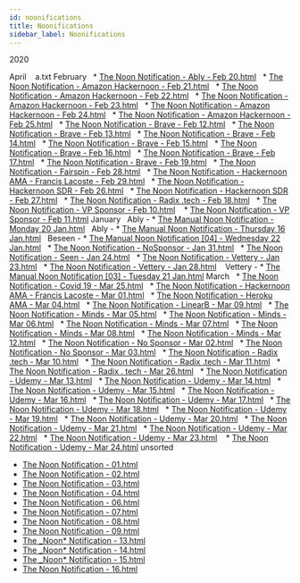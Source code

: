 ```yaml
---
id: noonifications
title: Noonifications
sidebar_label: Noonifications
---
```



2020

April
   a.txt
February
  * [The Noon Notification - Ably - Feb 20.html](/newsletters/html/Noonifications/2020/February/The%20Noon%20Notification%20-%20Ably%20-%20Feb%2020.html)
  * [The Noon Notification - Amazon Hackernoon - Feb 21.html](/newsletters/html/Noonifications/2020/)
  * [The Noon Notification - Amazon Hackernoon - Feb 22.html](/newsletters/html/Noonifications/2020/)
  * [The Noon Notification - Amazon Hackernoon - Feb 23.html](/newsletters/html/Noonifications/2020/)
  * [The Noon Notification - Amazon Hackernoon - Feb 24.html](/newsletters/html/Noonifications/2020/)
  * [The Noon Notification - Amazon Hackernoon - Feb 25.html](/newsletters/html/Noonifications/2020/)
  * [The Noon Notification - Brave - Feb 12.html](/newsletters/html/Noonifications/2020/)
  * [The Noon Notification - Brave - Feb 13.html](/newsletters/html/Noonifications/2020/)
  * [The Noon Notification - Brave - Feb 14.html](/newsletters/html/Noonifications/2020/)
  * [The Noon Notification - Brave - Feb 15.html](/newsletters/html/Noonifications/2020/)
  * [The Noon Notification - Brave - Feb 16.html](/newsletters/html/Noonifications/2020/)
  * [The Noon Notification - Brave - Feb 17.html](/newsletters/html/Noonifications/2020/)
  * [The Noon Notification - Brave - Feb 19.html](/newsletters/html/Noonifications/2020/)
  * [The Noon Notification - Fairspin - Feb 28.html](/newsletters/html/Noonifications/2020/)
  * [The Noon Notification - Hackernoon AMA - Francis Lacoste - Feb 29.html](/newsletters/html/Noonifications/2020/)
  * [The Noon Notification - Hackernoon SDR - Feb 26.html](/newsletters/html/Noonifications/2020/)
  * [The Noon Notification - Hackernoon SDR - Feb 27.html](/newsletters/html/Noonifications/2020/)
  * [The Noon Notification - Radix .tech - Feb 18.html](/newsletters/html/Noonifications/2020/)
  * [The Noon Notification - VP Sponsor - Feb 10.html](/newsletters/html/Noonifications/2020/)
   * [The Noon Notification - VP Sponsor - Feb 11.html](/newsletters/html/Noonifications/2020/)
January
  Ably - * [The Manual Noon Notification - Monday 20 Jan.html](/newsletters/html/Noonifications/2020/)
  Ably - * [The Manual Noon Notification - Thursday 16 Jan.html](/newsletters/html/Noonifications/2020/)
  Beseen - * [The Manual Noon Notification [04] - Wednesday 22 Jan.html](/newsletters/html/Noonifications/2020/)
  * [The Noon Notification - NoSponsor - Jan 31.html](/newsletters/html/Noonifications/2020/)
  * [The Noon Notification - Seen - Jan 24.html](/newsletters/html/Noonifications/2020/)
  * [The Noon Notification - Vettery - Jan 23.html](/newsletters/html/Noonifications/2020/)
  * [The Noon Notification - Vettery - Jan 28.html](/newsletters/html/Noonifications/2020/)
   Vettery - * [The Manual Noon Notification [03] - Tuesday 21 Jan.html](/newsletters/html/Noonifications/2020/)
March
  * [The Noon Notification - Covid 19 - Mar 25.html](/newsletters/html/Noonifications/2020/)
  * [The Noon Notification - Hackernoon AMA - Francis Lacoste - Mar 01.html](/newsletters/html/Noonifications/2020/)
  * [The Noon Notification - Heroku AMA - Mar 04.html](/newsletters/html/Noonifications/2020/)
  * [The Noon Notification - LinearB - Mar 09.html](/newsletters/html/Noonifications/2020/)
  * [The Noon Notification - Minds - Mar 05.html](/newsletters/html/Noonifications/2020/)
  * [The Noon Notification - Minds - Mar 06.html](/newsletters/html/Noonifications/2020/)
  * [The Noon Notification - Minds - Mar 07.html](/newsletters/html/Noonifications/2020/)
  * [The Noon Notification - Minds - Mar 08.html](/newsletters/html/Noonifications/2020/)
  * [The Noon Notification - Minds - Mar 12.html](/newsletters/html/Noonifications/2020/)
  * [The Noon Notification - No Sponsor - Mar 02.html](/newsletters/html/Noonifications/2020/)
  * [The Noon Notification - No Sponsor - Mar 03.html](/newsletters/html/Noonifications/2020/)
  * [The Noon Notification - Radix .tech - Mar 10.html](/newsletters/html/Noonifications/2020/)
  * [The Noon Notification - Radix .tech - Mar 11.html](/newsletters/html/Noonifications/2020/)
  * [The Noon Notification - Radix . tech - Mar 26.html](/newsletters/html/Noonifications/2020/)
  * [The Noon Notification - Udemy - Mar 13.html](/newsletters/html/Noonifications/2020/)
  * [The Noon Notification - Udemy - Mar 14.html](/newsletters/html/Noonifications/2020/)
  * [The Noon Notification - Udemy - Mar 15.html](/newsletters/html/Noonifications/2020/)
  * [The Noon Notification - Udemy - Mar 16.html](/newsletters/html/Noonifications/2020/)
  * [The Noon Notification - Udemy - Mar 17.html](/newsletters/html/Noonifications/2020/)
  * [The Noon Notification - Udemy - Mar 18.html](/newsletters/html/Noonifications/2020/)
  * [The Noon Notification - Udemy - Mar 19.html](/newsletters/html/Noonifications/2020/)
  * [The Noon Notification - Udemy - Mar 20.html](/newsletters/html/Noonifications/2020/)
  * [The Noon Notification - Udemy - Mar 21.html](/newsletters/html/Noonifications/2020/)
  * [The Noon Notification - Udemy - Mar 22.html](/newsletters/html/Noonifications/2020/)
  * [The Noon Notification - Udemy - Mar 23.html](/newsletters/html/Noonifications/2020/)
   * [The Noon Notification - Udemy - Mar 24.html](/newsletters/html/Noonifications/2020/)
unsorted
* [The Noon Notification - 01.html](/newsletters/html/Noonifications/2020/)
* [The Noon Notification - 02.html](/newsletters/html/Noonifications/2020/)
* [The Noon Notification - 03.html](/newsletters/html/Noonifications/2020/)
* [The Noon Notification - 04.html](/newsletters/html/Noonifications/2020/)
* [The Noon Notification - 06.html](/newsletters/html/Noonifications/2020/)
* [The Noon Notification - 07.html](/newsletters/html/Noonifications/2020/)
* [The Noon Notification - 08.html](/newsletters/html/Noonifications/2020/)
* [The Noon Notification - 09.html](/newsletters/html/Noonifications/2020/)
* [The \_Noon* Notification - 13.html](/newsletters/html/Noonifications/2020/)
* [The \_Noon* Notification - 14.html](/newsletters/html/Noonifications/2020/)
* [The \_Noon\* Notification - 15.html](/newsletters/html/Noonifications/2020/)
* [The Noon Notification - 16.html](/newsletters/html/Noonifications/2020/)

